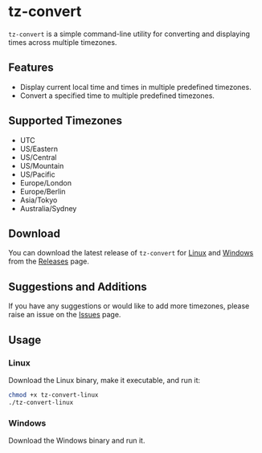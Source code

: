 # tz-convert

`tz-convert` is a simple command-line utility for converting and displaying times across multiple timezones.

## Features

- Display current local time and times in multiple predefined timezones.
- Convert a specified time to multiple predefined timezones.

## Supported Timezones

- UTC
- US/Eastern
- US/Central
- US/Mountain
- US/Pacific
- Europe/London
- Europe/Berlin
- Asia/Tokyo
- Australia/Sydney

## Download

You can download the latest release of `tz-convert` for [Linux](https://github.com/ConnorField/tz-convert/releases/download/latest/tz-convert-linux) and [Windows](https://github.com/ConnorField/tz-convert/releases/download/latest/tz-convert-windows.exe) from the [Releases](https://github.com/ConnorField/tz-convert/releases) page.

## Suggestions and Additions

If you have any suggestions or would like to add more timezones, please raise an issue on the [Issues](https://github.com/ConnorField/tz-convert/issues) page.

## Usage

### Linux

Download the Linux binary, make it executable, and run it:

```sh
chmod +x tz-convert-linux
./tz-convert-linux
```

### Windows

Download the Windows binary and run it.
